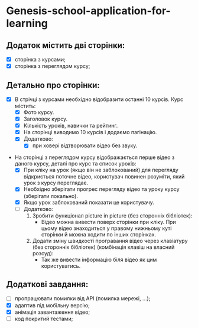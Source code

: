 # Genesis-school-application-for-learning

## Додаток містить дві сторінки:

- [x] сторінка з курсами;
- [x] сторінка з переглядом курсу;

## Детально про сторінки:

- [x] В стрічці з курсами необхідно відобразити останні 10 курсів. Курс містить:
    - [x] Фото курсу.
    - [x] Заголовок курсу.
    - [x] Кількість уроків, навички та рейтинг.
    - [x] На сторінці виводимо 10 курсів і додаємо пагінацію.
    - [x] Додатково:
        - [x] при ховері відтворювати відео без звуку.
- На сторінці з переглядом курсу відображається перше відео з даного курсу, деталі про курс та список уроків:
    - [x] При кліку на урок (якщо він не заблокований) для перегляду відкриється поточне відео, користувач повинен розуміти, який урок з курсу переглядає.
    - [x] Необхідно зберігати прогрес перегляду відео та уроку курсу (зберігати локально).
    - [x] Якщо урок заблокований показати це користувачу.
    - [ ] Додатково:
        1. Зробити функціонал picture in picture (без сторонніх бібліотек):
            - Відео можна вивести поверх сторінки при кліку. При цьому відео знаходиться у правому нижньому куті сторінки й можна ходити по інших сторінках.
        2. Додати зміну швидкості програвання відео через клавіатуру (без сторонніх бібліотек) (комбінація клавіш на власний розсуд):
            - Так же вивести інформацію біля відео як цим користуватись.

## Додаткові завдання:

- [ ] пропрацювати помилки від API (помилка мережі, ...);
- [x] адаптив під мобільну версію;
- [x] анімація завантаження відео;
- [ ] код покритий тестами;